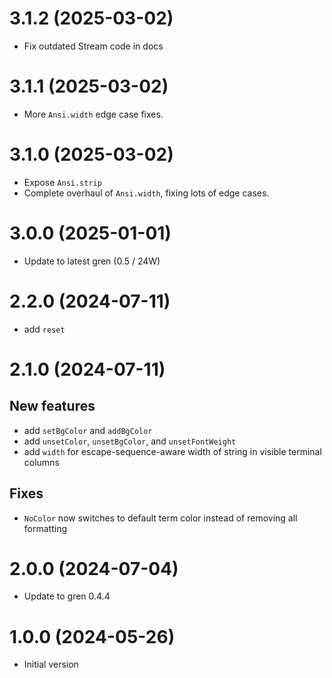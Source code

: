# 3.1.2 (2025-03-02)

* Fix outdated Stream code in docs

# 3.1.1 (2025-03-02)

* More `Ansi.width` edge case fixes.

# 3.1.0 (2025-03-02)

* Expose `Ansi.strip`
* Complete overhaul of `Ansi.width`, fixing lots of edge cases.

# 3.0.0 (2025-01-01)

* Update to latest gren (0.5 / 24W)

# 2.2.0 (2024-07-11)

* add `reset`

# 2.1.0 (2024-07-11)

## New features

* add `setBgColor` and `addBgColor`
* add `unsetColor`, `unsetBgColor`, and `unsetFontWeight`
* add `width` for escape-sequence-aware width of string in visible terminal columns

## Fixes

* `NoColor` now switches to default term color instead of removing all formatting

# 2.0.0 (2024-07-04)

* Update to gren 0.4.4

# 1.0.0 (2024-05-26)

* Initial version
